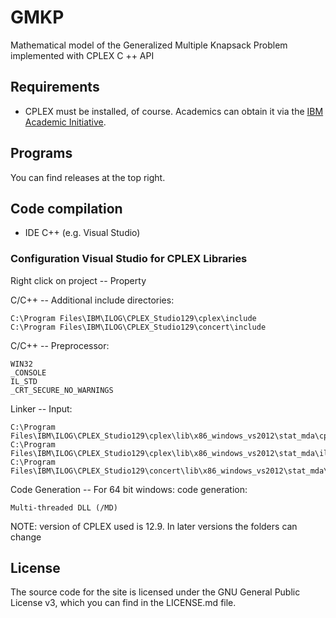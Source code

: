 # GMKP

Mathematical model of the Generalized Multiple Knapsack Problem implemented with CPLEX C ++ API

## Requirements

* CPLEX must be installed, of course. Academics can obtain it via the [IBM Academic Initiative](https://developer.ibm.com/academic/).

## Programs

You can find releases at the top right.

## Code compilation

* IDE C++ (e.g. Visual Studio)

### Configuration Visual Studio for CPLEX Libraries

Right click on project -- Property

C/C++ -- Additional include directories:
```
C:\Program Files\IBM\ILOG\CPLEX_Studio129\cplex\include
C:\Program Files\IBM\ILOG\CPLEX_Studio129\concert\include
```

C/C++ -- Preprocessor:
```
WIN32
_CONSOLE
IL_STD
_CRT_SECURE_NO_WARNINGS
```

Linker -- Input:
```
C:\Program Files\IBM\ILOG\CPLEX_Studio129\cplex\lib\x86_windows_vs2012\stat_mda\cplex1260.lib
C:\Program Files\IBM\ILOG\CPLEX_Studio129\cplex\lib\x86_windows_vs2012\stat_mda\ilocplex.lib
C:\Program Files\IBM\ILOG\CPLEX_Studio129\concert\lib\x86_windows_vs2012\stat_mda\concert.lib
```

Code Generation -- For 64 bit windows: code generation:
```
Multi-threaded DLL (/MD)
```

NOTE: version of CPLEX used is 12.9. In later versions the folders can change

## License

The source code for the site is licensed under the GNU General Public License v3, which you can find in the LICENSE.md file.
